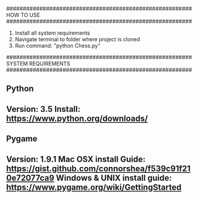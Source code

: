 ########################################################
HOW TO USE
########################################################

1. Install all system requirements
2. Navigate terminal to folder where project is cloned
3. Run command: "python Chess.py"

########################################################
SYSTEM REQUIREMENTS
########################################################

Python
----------------------
Version: 3.5
Install: https://www.python.org/downloads/
----------------------

Pygame
---------------------- 
Version: 1.9.1
Mac OSX install  Guide: https://gist.github.com/connorshea/f539c91f210e72077ca9
Windows & UNIX install guide: https://www.pygame.org/wiki/GettingStarted
----------------------
